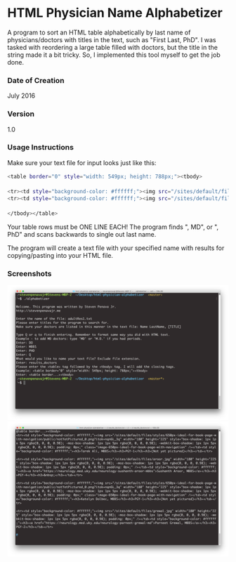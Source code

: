 # HTML Physician Name Alphabetizer
A program to sort an HTML table alphabetically by last name of physicians/doctors with titles in the text, such as "First Last, PhD". I was tasked with reordering a large table filled with doctors, but the title in the string made it a bit tricky. So, I implemented this tool myself to get the job done.

### Date of Creation
July 2016

### Version
1.0

### Usage Instructions

Make sure your text file for input looks just like this:

```sh
<table border="0" style="width: 549px; height: 788px;"><tbody>

<tr><td style="background-color: #ffffff;"><img src="/sites/default/files/aroor.jpg" width="180" height="225" style="box-shadow: 1px 1px 5px rgba(0, 0, 0, 0.98); -moz-box-shadow: 1px 1px 5px rgba(0, 0, 0, 0.98); -webkit-box-shadow: 1px 1px 5px rgba(0, 0, 0, 0.98); padding: 0px;" /></td><td style="background-color: #ffffff;"><h3><a href="https://neurology.med.uky.edu/neurology-sushanth-aroor-mbbs">Sushanth Aroor, MBBS</a></h3><h3>PGY-4</h3><h3>&nbsp;</h3></td></tr>
<tr><td style="background-color: #ffffff;"><img src="/sites/default/files/barnes_0.jpg" width="180" height="225" style="box-shadow: 1px 1px 5px rgba(0, 0, 0, 0.98); -moz-box-shadow: 1px 1px 5px rgba(0, 0, 0, 0.98); -webkit-box-shadow: 1px 1px 5px rgba(0, 0, 0, 0.98); padding: 0px;" /></td><td style="background-color: #ffffff;"><h3><a href="https://neurology.med.uky.edu/neurology-ben-barnes">Benjamin Barnes, MD</a></h3><h3>PGY-2</h3><h3>&nbsp;</h3></td></tr>

</tbody></table>
```

Your table rows must be ONE LINE EACH! The program finds ", MD", or ", PhD" and scans backwards to single out last name.

The program will create a text file with your specified name with results for copying/pasting into your HTML file.

### Screenshots

![Alt text](screenshot1.png?raw=true "Optional Title")
![Alt text](screenshot2.png?raw=true "Optional Title")

